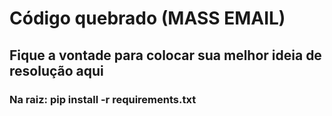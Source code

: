 # Código quebrado (MASS EMAIL)

## Fique a vontade para colocar sua melhor ideia de resolução aqui

### Na raiz: pip install -r requirements.txt
